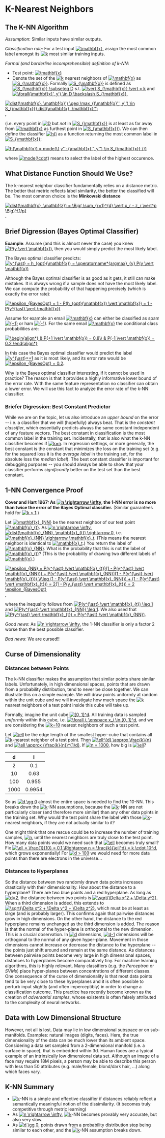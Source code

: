 # K-Nearest Neighbors

## The K-NN Algorithm

*Assumption*: Similar inputs have similar outputs.

*Classification rule*: For a test input <a href="https://www.codecogs.com/eqnedit.php?latex=\mathbf{x}" target="_blank"><img src="https://latex.codecogs.com/gif.latex?\mathbf{x}" title="\mathbf{x}" /></a>, assign the most common label amongst its <a href="https://www.codecogs.com/eqnedit.php?latex=k" target="_blank"><img src="https://latex.codecogs.com/gif.latex?k" title="k" /></a> most similar training inputs.

*Formal (and borderline incomprehensible) definition of k-NN*:

- Test point: <a href="https://www.codecogs.com/eqnedit.php?latex=\mathbf{x}" target="_blank"><img src="https://latex.codecogs.com/gif.latex?\mathbf{x}" title="\mathbf{x}" /></a>
- Denote the set of the <a href="https://www.codecogs.com/eqnedit.php?latex=k" target="_blank"><img src="https://latex.codecogs.com/gif.latex?k" title="k" /></a> nearest neighbors of <a href="https://www.codecogs.com/eqnedit.php?latex=\mathbf{x}" target="_blank"><img src="https://latex.codecogs.com/gif.latex?\mathbf{x}" title="\mathbf{x}" /></a> as <a href="https://www.codecogs.com/eqnedit.php?latex=S_{\mathbf{x}}" target="_blank"><img src="https://latex.codecogs.com/gif.latex?S_{\mathbf{x}}" title="S_{\mathbf{x}}" /></a>. Formally <a href="https://www.codecogs.com/eqnedit.php?latex=S_{\mathbf{x}}" target="_blank"><img src="https://latex.codecogs.com/gif.latex?S_{\mathbf{x}}" title="S_{\mathbf{x}}" /></a> is defined as <a href="https://www.codecogs.com/eqnedit.php?latex=S_{\mathbf{x}}&space;\subseteq&space;D" target="_blank"><img src="https://latex.codecogs.com/gif.latex?S_{\mathbf{x}}&space;\subseteq&space;D" title="S_{\mathbf{x}} \subseteq D" /></a> s.t. <a href="https://www.codecogs.com/eqnedit.php?latex=\vert&space;S_{\mathbf{x}}&space;\vert&space;=&space;k" target="_blank"><img src="https://latex.codecogs.com/gif.latex?\vert&space;S_{\mathbf{x}}&space;\vert&space;=&space;k" title="\vert S_{\mathbf{x}} \vert = k" /></a> and <a href="https://www.codecogs.com/eqnedit.php?latex=\forall(\mathbf{x}',&space;y')&space;\in&space;D&space;\backslash&space;S_{\mathbf{x}}" target="_blank"><img src="https://latex.codecogs.com/gif.latex?\forall(\mathbf{x}',&space;y')&space;\in&space;D&space;\backslash&space;S_{\mathbf{x}}" title="\forall(\mathbf{x}', y') \in D \backslash S_{\mathbf{x}}" /></a>,

<a href="https://www.codecogs.com/eqnedit.php?latex=dist(\mathbf{x},&space;\mathbf{x}')&space;\geq&space;\max_{(\mathbf{x}'',&space;y'')&space;\in&space;S_{\mathbf{x}}}&space;dist(\mathbf{x},&space;\mathbf{x}'')" target="_blank"><img src="https://latex.codecogs.com/gif.latex?dist(\mathbf{x},&space;\mathbf{x}')&space;\geq&space;\max_{(\mathbf{x}'',&space;y'')&space;\in&space;S_{\mathbf{x}}}&space;dist(\mathbf{x},&space;\mathbf{x}'')" title="dist(\mathbf{x}, \mathbf{x}') \geq \max_{(\mathbf{x}'', y'') \in S_{\mathbf{x}}} dist(\mathbf{x}, \mathbf{x}'')" /></a>,

(i.e. every point in <a href="https://www.codecogs.com/eqnedit.php?latex=D" target="_blank"><img src="https://latex.codecogs.com/gif.latex?D" title="D" /></a> but *not* in <a href="https://www.codecogs.com/eqnedit.php?latex=S_{\mathbf{x}}" target="_blank"><img src="https://latex.codecogs.com/gif.latex?S_{\mathbf{x}}" title="S_{\mathbf{x}}" /></a> is at least as far away from <a href="https://www.codecogs.com/eqnedit.php?latex=\mathbf{x}" target="_blank"><img src="https://latex.codecogs.com/gif.latex?\mathbf{x}" title="\mathbf{x}" /></a> as furthest point in <a href="https://www.codecogs.com/eqnedit.php?latex=S_{\mathbf{x}}" target="_blank"><img src="https://latex.codecogs.com/gif.latex?S_{\mathbf{x}}" title="S_{\mathbf{x}}" /></a>). We can then define the classifier <a href="https://www.codecogs.com/eqnedit.php?latex=h()" target="_blank"><img src="https://latex.codecogs.com/gif.latex?h()" title="h()" /></a> as a function returning the most common label in <a href="https://www.codecogs.com/eqnedit.php?latex=S_{\mathbf{x}}" target="_blank"><img src="https://latex.codecogs.com/gif.latex?S_{\mathbf{x}}" title="S_{\mathbf{x}}" /></a>:

<a href="https://www.codecogs.com/eqnedit.php?latex=h(\mathbf{x})&space;=&space;mode(\{&space;y'':&space;(\mathbf{x}'',&space;y'')&space;\in&space;S_{\mathbf{x}}&space;\})" target="_blank"><img src="https://latex.codecogs.com/gif.latex?h(\mathbf{x})&space;=&space;mode(\{&space;y'':&space;(\mathbf{x}'',&space;y'')&space;\in&space;S_{\mathbf{x}}&space;\})" title="h(\mathbf{x}) = mode(\{ y'': (\mathbf{x}'', y'') \in S_{\mathbf{x}} \})" /></a>

where <a href="https://www.codecogs.com/eqnedit.php?latex=mode(\cdot)" target="_blank"><img src="https://latex.codecogs.com/gif.latex?mode(\cdot)" title="mode(\cdot)" /></a> means to select the label of the highest occurence.

## What Distance Function Should We Use?

The k-nearest neighbor classifier fundamentally relies on a distance metric. The better that metric reflects label similarity, the better the classified will be. The most common choice is the **Minkowski distance**

<a href="https://www.codecogs.com/eqnedit.php?latex=dist(\mathbf{x},&space;\mathbf{z})&space;=&space;\Big(&space;\sum_{r=1}^{d}&space;\vert&space;x_r&space;-&space;z_r&space;\vert^p&space;\Big)^{1/p}" target="_blank"><img src="https://latex.codecogs.com/gif.latex?dist(\mathbf{x},&space;\mathbf{z})&space;=&space;\Big(&space;\sum_{r=1}^{d}&space;\vert&space;x_r&space;-&space;z_r&space;\vert^p&space;\Big)^{1/p}" title="dist(\mathbf{x}, \mathbf{z}) = \Big( \sum_{r=1}^{d} \vert x_r - z_r \vert^p \Big)^{1/p}" /></a>.

## Brief Digression (Bayes Optimal Classifier)

**Example**: Assume (and this is almost never the case) you knew <a href="https://www.codecogs.com/eqnedit.php?latex=P(y&space;\vert&space;\mathbf{x})" target="_blank"><img src="https://latex.codecogs.com/gif.latex?P(y&space;\vert&space;\mathbf{x})" title="P(y \vert \mathbf{x})" /></a>, then you would simply predict the most likely label.

The Bayes optimal classifier predicts: <a href="https://www.codecogs.com/eqnedit.php?latex=y^{\ast}&space;=&space;h_{opt}(\mathbf{x})&space;=&space;\operatorname*{argmax}_{y}&space;P(y&space;\vert&space;\mathbf{x})" target="_blank"><img src="https://latex.codecogs.com/gif.latex?y^{\ast}&space;=&space;h_{opt}(\mathbf{x})&space;=&space;\operatorname*{argmax}_{y}&space;P(y&space;\vert&space;\mathbf{x})" title="y^{\ast} = h_{opt}(\mathbf{x}) = \operatorname*{argmax}_{y} P(y \vert \mathbf{x})" /></a>

Although the Bayes optimal classifier is as good as it gets, it still can make mistakes. It is always wrong if a sample does not have the most likely label. We can compute the probability of that happening precisely (which is exactly the error rate):

<a href="https://www.codecogs.com/eqnedit.php?latex=\epsilon_{BayesOpt}&space;=&space;1&space;-&space;P(h_{opt}(\mathbf{x})&space;\vert&space;\mathbf{x})&space;=&space;1&space;-&space;P(y^{\ast}&space;\vert&space;\mathbf{x})" target="_blank"><img src="https://latex.codecogs.com/gif.latex?\epsilon_{BayesOpt}&space;=&space;1&space;-&space;P(h_{opt}(\mathbf{x})&space;\vert&space;\mathbf{x})&space;=&space;1&space;-&space;P(y^{\ast}&space;\vert&space;\mathbf{x})" title="\epsilon_{BayesOpt} = 1 - P(h_{opt}(\mathbf{x}) \vert \mathbf{x}) = 1 - P(y^{\ast} \vert \mathbf{x})" /></a>

Assume for example an email <a href="https://www.codecogs.com/eqnedit.php?latex=\mathbf{x}" target="_blank"><img src="https://latex.codecogs.com/gif.latex?\mathbf{x}" title="\mathbf{x}" /></a> can either be classified as spam <a href="https://www.codecogs.com/eqnedit.php?latex=(&plus;1)" target="_blank"><img src="https://latex.codecogs.com/gif.latex?(&plus;1)" title="(+1)" /></a> or ham <a href="https://www.codecogs.com/eqnedit.php?latex=(-1)" target="_blank"><img src="https://latex.codecogs.com/gif.latex?(-1)" title="(-1)" /></a>. For the same email <a href="https://www.codecogs.com/eqnedit.php?latex=\mathbf{x}" target="_blank"><img src="https://latex.codecogs.com/gif.latex?\mathbf{x}" title="\mathbf{x}" /></a> the conditional class probabilities are:

<a href="https://www.codecogs.com/eqnedit.php?latex=\begin{align*}&space;&&space;P(&plus;1&space;\vert&space;\mathbf{x})&space;=&space;0.8\\&space;&&space;P(-1&space;\vert&space;\mathbf{x})&space;=&space;0.2&space;\end{align*}" target="_blank"><img src="https://latex.codecogs.com/gif.latex?\begin{align*}&space;&&space;P(&plus;1&space;\vert&space;\mathbf{x})&space;=&space;0.8\\&space;&&space;P(-1&space;\vert&space;\mathbf{x})&space;=&space;0.2&space;\end{align*}" title="\begin{align*} & P(+1 \vert \mathbf{x}) = 0.8\\ & P(-1 \vert \mathbf{x}) = 0.2 \end{align*}" /></a>

In this case the Bayes optimal classifier would predict the label <a href="https://www.codecogs.com/eqnedit.php?latex=y^{\ast}=&plus;1" target="_blank"><img src="https://latex.codecogs.com/gif.latex?y^{\ast}=&plus;1" title="y^{\ast}=+1" /></a> as it is most likely, and its error rate would be <a href="https://www.codecogs.com/eqnedit.php?latex=\epsilon_{BayesOpt}&space;=&space;0.2" target="_blank"><img src="https://latex.codecogs.com/gif.latex?\epsilon_{BayesOpt}&space;=&space;0.2" title="\epsilon_{BayesOpt} = 0.2" /></a>.

Why is the Bayes optimal classifier interesting, if it cannot be used in practice? The reason is that it provides a highly informative lower bound of the error rate. With the same feature representation no classifier can obtain a lower error. We will use this fact to analyze the error rate of the k-NN classifier.

### Briefer Digression: Best Constant Predictor

While we are on the topic, let us also introduce an *upper bound* on the error -- i.e. a classifier that we will (hopefully) always beat. That is the *constant classifier*, which essentially predicts always the same constant independent of any feature vectors. The best constant in classification is the most common label in the training set. Incidentally, that is also what the k-NN classifier becomes if <a href="https://www.codecogs.com/eqnedit.php?latex=k=n" target="_blank"><img src="https://latex.codecogs.com/gif.latex?k=n" title="k=n" /></a>. In regression settings, or more generally, the best constant is the constant that minimizes the loss on the training set (e.g. for the squared loss it is the *average label* in the training set, for the absolute loss the *median label*). The best constant classifier is important for debugging purposes -- you should always be able to show that your classifier performs *significantly* better on the test set than the best constant.

## 1-NN Convergence Proof

**Cover and Hart 1967: As <a href="https://www.codecogs.com/eqnedit.php?latex=n&space;\rightarrow&space;\infty" target="_blank"><img src="https://latex.codecogs.com/gif.latex?n&space;\rightarrow&space;\infty" title="n \rightarrow \infty" /></a>, the 1-NN error is no more than twice the error of the Bayes Optimal classifier.** (Similar guarantees hold for <a href="https://www.codecogs.com/eqnedit.php?latex=k&space;>&space;1" target="_blank"><img src="https://latex.codecogs.com/gif.latex?k&space;>&space;1" title="k > 1" /></a>.)

Let <a href="https://www.codecogs.com/eqnedit.php?latex=\mathbf{x}_{NN}" target="_blank"><img src="https://latex.codecogs.com/gif.latex?\mathbf{x}_{NN}" title="\mathbf{x}_{NN}" /></a> be the nearest neighbor of our test point <a href="https://www.codecogs.com/eqnedit.php?latex=\mathbf{x}_{t}" target="_blank"><img src="https://latex.codecogs.com/gif.latex?\mathbf{x}_{t}" title="\mathbf{x}_{t}" /></a>. As <a href="https://www.codecogs.com/eqnedit.php?latex=n&space;\rightarrow&space;\infty" target="_blank"><img src="https://latex.codecogs.com/gif.latex?n&space;\rightarrow&space;\infty" title="n \rightarrow \infty" /></a>, <a href="https://www.codecogs.com/eqnedit.php?latex=dist(\mathbf{x}_{NN},&space;\mathbf{x}_{t})&space;\rightarrow&space;0" target="_blank"><img src="https://latex.codecogs.com/gif.latex?dist(\mathbf{x}_{NN},&space;\mathbf{x}_{t})&space;\rightarrow&space;0" title="dist(\mathbf{x}_{NN}, \mathbf{x}_{t}) \rightarrow 0" /></a>, i.e. <a href="https://www.codecogs.com/eqnedit.php?latex=\mathbf{x}_{NN}&space;\rightarrow&space;\mathbf{x}_t" target="_blank"><img src="https://latex.codecogs.com/gif.latex?\mathbf{x}_{NN}&space;\rightarrow&space;\mathbf{x}_t" title="\mathbf{x}_{NN} \rightarrow \mathbf{x}_t" /></a>. (This means the nearest neighbor is identical to <a href="https://www.codecogs.com/eqnedit.php?latex=\mathbf{x}_t" target="_blank"><img src="https://latex.codecogs.com/gif.latex?\mathbf{x}_t" title="\mathbf{x}_t" /></a>.) You return the label of <a href="https://www.codecogs.com/eqnedit.php?latex=\mathbf{x}_{NN}" target="_blank"><img src="https://latex.codecogs.com/gif.latex?\mathbf{x}_{NN}" title="\mathbf{x}_{NN}" /></a>. What is the probability that this is not the label of <a href="https://www.codecogs.com/eqnedit.php?latex=\mathbf{x}_{t}" target="_blank"><img src="https://latex.codecogs.com/gif.latex?\mathbf{x}_{t}" title="\mathbf{x}_{t}" /></a>? (This is the probability of drawing two different labels of <a href="https://www.codecogs.com/eqnedit.php?latex=\mathbf{x}" target="_blank"><img src="https://latex.codecogs.com/gif.latex?\mathbf{x}" title="\mathbf{x}" /></a>.)

<a href="https://www.codecogs.com/eqnedit.php?latex=\epsilon_{NN}&space;=&space;P(y^{\ast}&space;\vert&space;\mathbf{x}_{t})(1&space;-&space;P(y^{\ast}&space;\vert&space;\mathbf{x}_{NN}))&space;&plus;&space;P(y^{\ast}&space;\vert&space;\mathbf{x}_{NN})(1&space;-&space;P(y^{\ast}&space;\vert&space;\mathbf{x}_{t}))&space;\\\leq&space;(1&space;-&space;P(y^{\ast}&space;\vert&space;\mathbf{x}_{NN}))&space;&plus;&space;(1&space;-&space;P(y^{\ast}&space;\vert&space;\mathbf{x}_{t}))&space;=&space;2(1&space;-&space;P(y_{\ast}&space;\vert&space;\mathbf{x}_{t}))&space;=&space;2&space;\epsilon_{BayesOpt}" target="_blank"><img src="https://latex.codecogs.com/gif.latex?\epsilon_{NN}&space;=&space;P(y^{\ast}&space;\vert&space;\mathbf{x}_{t})(1&space;-&space;P(y^{\ast}&space;\vert&space;\mathbf{x}_{NN}))&space;&plus;&space;P(y^{\ast}&space;\vert&space;\mathbf{x}_{NN})(1&space;-&space;P(y^{\ast}&space;\vert&space;\mathbf{x}_{t}))&space;\\\leq&space;(1&space;-&space;P(y^{\ast}&space;\vert&space;\mathbf{x}_{NN}))&space;&plus;&space;(1&space;-&space;P(y^{\ast}&space;\vert&space;\mathbf{x}_{t}))&space;=&space;2(1&space;-&space;P(y_{\ast}&space;\vert&space;\mathbf{x}_{t}))&space;=&space;2&space;\epsilon_{BayesOpt}" title="\epsilon_{NN} = P(y^{\ast} \vert \mathbf{x}_{t})(1 - P(y^{\ast} \vert \mathbf{x}_{NN})) + P(y^{\ast} \vert \mathbf{x}_{NN})(1 - P(y^{\ast} \vert \mathbf{x}_{t})) \\\leq (1 - P(y^{\ast} \vert \mathbf{x}_{NN})) + (1 - P(y^{\ast} \vert \mathbf{x}_{t})) = 2(1 - P(y_{\ast} \vert \mathbf{x}_{t})) = 2 \epsilon_{BayesOpt}" /></a>,

where the inequality follows from <a href="https://www.codecogs.com/eqnedit.php?latex=P(y^{\ast}&space;\vert&space;\mathbf{x}_{t})&space;\leq&space;1" target="_blank"><img src="https://latex.codecogs.com/gif.latex?P(y^{\ast}&space;\vert&space;\mathbf{x}_{t})&space;\leq&space;1" title="P(y^{\ast} \vert \mathbf{x}_{t}) \leq 1" /></a> and <a href="https://www.codecogs.com/eqnedit.php?latex=P(y^{\ast}&space;\vert&space;\mathbf{x}_{NN})&space;\leq&space;1" target="_blank"><img src="https://latex.codecogs.com/gif.latex?P(y^{\ast}&space;\vert&space;\mathbf{x}_{NN})&space;\leq&space;1" title="P(y^{\ast} \vert \mathbf{x}_{NN}) \leq 1" /></a>. We also used that <a href="https://www.codecogs.com/eqnedit.php?latex=P(y^{\ast}&space;\vert&space;\mathbf{x}_{t})&space;=&space;P(y^{\ast}&space;\vert&space;\mathbf{x}_{NN})" target="_blank"><img src="https://latex.codecogs.com/gif.latex?P(y^{\ast}&space;\vert&space;\mathbf{x}_{t})&space;=&space;P(y^{\ast}&space;\vert&space;\mathbf{x}_{NN})" title="P(y^{\ast} \vert \mathbf{x}_{t}) = P(y^{\ast} \vert \mathbf{x}_{NN})" /></a>.

*Good news*: As <a href="https://www.codecogs.com/eqnedit.php?latex=n&space;\rightarrow&space;\infty" target="_blank"><img src="https://latex.codecogs.com/gif.latex?n&space;\rightarrow&space;\infty" title="n \rightarrow \infty" /></a>, the 1-NN classifier is only a factor 2 worse than the best possible classifier.

*Bad news*: We are cursed!!

## Curse of Dimensionality

### Distances between Points

The k-NN classifier makes the assumption that similar points share similar labels. Unfortunately, in high dimensional spaces, points that are drawn from a probability distribution, tend to never be close together. We can illustrate this on a simple example. We will draw points uniformly at random within the unit cube and we will investigate how much space the <a href="https://www.codecogs.com/eqnedit.php?latex=k" target="_blank"><img src="https://latex.codecogs.com/gif.latex?k" title="k" /></a> nearest neighbors of a test point inside this cube will take up.

Formally, imagine the unit cube <a href="https://www.codecogs.com/eqnedit.php?latex=[0,&space;1]^d" target="_blank"><img src="https://latex.codecogs.com/gif.latex?[0,&space;1]^d" title="[0, 1]^d" /></a>. All training data is sampled *uniformly* within this cube, i.e. <a href="https://www.codecogs.com/eqnedit.php?latex=\forall&space;i,&space;\enspace&space;x_i&space;\in&space;[0,&space;1]^d" target="_blank"><img src="https://latex.codecogs.com/gif.latex?\forall&space;i,&space;\enspace&space;x_i&space;\in&space;[0,&space;1]^d" title="\forall i, \enspace x_i \in [0, 1]^d" /></a>, and we are considering the <a href="https://www.codecogs.com/eqnedit.php?latex=k=10" target="_blank"><img src="https://latex.codecogs.com/gif.latex?k=10" title="k=10" /></a> nearest neighbors of such a test point.

Let <a href="https://www.codecogs.com/eqnedit.php?latex=\ell" target="_blank"><img src="https://latex.codecogs.com/gif.latex?\ell" title="\ell" /></a> be the edge length of the smallest hyper-cube that contains all <a href="https://www.codecogs.com/eqnedit.php?latex=k" target="_blank"><img src="https://latex.codecogs.com/gif.latex?k" title="k" /></a>-nearest neighbor of a test point. Then <a href="https://www.codecogs.com/eqnedit.php?latex=\ell^{d}&space;\approx&space;\frac{k}{n}" target="_blank"><img src="https://latex.codecogs.com/gif.latex?\ell^{d}&space;\approx&space;\frac{k}{n}" title="\ell^{d} \approx \frac{k}{n}" /></a> and <a href="https://www.codecogs.com/eqnedit.php?latex=\ell&space;\approx&space;(\frac{k}{n})^{1/d}" target="_blank"><img src="https://latex.codecogs.com/gif.latex?\ell&space;\approx&space;(\frac{k}{n})^{1/d}" title="\ell \approx (\frac{k}{n})^{1/d}" /></a>. If <a href="https://www.codecogs.com/eqnedit.php?latex=n&space;=&space;1000" target="_blank"><img src="https://latex.codecogs.com/gif.latex?n&space;=&space;1000" title="n = 1000" /></a>, how big is <a href="https://www.codecogs.com/eqnedit.php?latex=\ell" target="_blank"><img src="https://latex.codecogs.com/gif.latex?\ell" title="\ell" /></a>?

| d | l |
| :-: | :-: |
| 2 | 0.1 |
| 10 | 0.63 |
| 100 | 0.955 |
| 1000 | 0.9954 |

So as <a href="https://www.codecogs.com/eqnedit.php?latex=d&space;\gg&space;0" target="_blank"><img src="https://latex.codecogs.com/gif.latex?d&space;\gg&space;0" title="d \gg 0" /></a> almost the entire space is needed to find the 10-NN. This breaks down the <a href="https://www.codecogs.com/eqnedit.php?latex=k" target="_blank"><img src="https://latex.codecogs.com/gif.latex?k" title="k" /></a>-NN assumptions, because the <a href="https://www.codecogs.com/eqnedit.php?latex=k" target="_blank"><img src="https://latex.codecogs.com/gif.latex?k" title="k" /></a>-NN are not particularly closer (and therefore more similar) than any other data points in the training set. Why would the test point share the label with those <a href="https://www.codecogs.com/eqnedit.php?latex=k" target="_blank"><img src="https://latex.codecogs.com/gif.latex?k" title="k" /></a>-nearest neighbors, if they are not actually similar to it?

One might think that one rescue could be to increase the number of training samples, <a href="https://www.codecogs.com/eqnedit.php?latex=n" target="_blank"><img src="https://latex.codecogs.com/gif.latex?n" title="n" /></a>, until the nearest neighbors are truly close to the test point. How many data points would we need such that <a href="https://www.codecogs.com/eqnedit.php?latex=\ell" target="_blank"><img src="https://latex.codecogs.com/gif.latex?\ell" title="\ell" /></a> becomes truly small? Fix <a href="https://www.codecogs.com/eqnedit.php?latex=\ell&space;=&space;\frac{1}{10}&space;=&space;0.1&space;\Rightarrow&space;n&space;=&space;\frac{k}{\ell^d}&space;=&space;k&space;\cdot&space;10^d" target="_blank"><img src="https://latex.codecogs.com/gif.latex?\ell&space;=&space;\frac{1}{10}&space;=&space;0.1&space;\Rightarrow&space;n&space;=&space;\frac{k}{\ell^d}&space;=&space;k&space;\cdot&space;10^d" title="\ell = \frac{1}{10} = 0.1 \Rightarrow n = \frac{k}{\ell^d} = k \cdot 10^d" /></a>, which grows exponentially! For <a href="https://www.codecogs.com/eqnedit.php?latex=d&space;>&space;100" target="_blank"><img src="https://latex.codecogs.com/gif.latex?d&space;>&space;100" title="d > 100" /></a> we would need for more data points than there are electrons in the universe...

### Distances to Hyperplanes

So the distance between two randomly drawn data points increases drastically with their dimensionality. How about the distance to a hyperplane? There are two blue points and a red hyperplane. As long as <a href="https://www.codecogs.com/eqnedit.php?latex=d=2" target="_blank"><img src="https://latex.codecogs.com/gif.latex?d=2" title="d=2" /></a>, the distance between two points is <a href="https://www.codecogs.com/eqnedit.php?latex=\sqrt{\Delta&space;x^2&space;&plus;&space;\Delta&space;y^2}" target="_blank"><img src="https://latex.codecogs.com/gif.latex?\sqrt{\Delta&space;x^2&space;&plus;&space;\Delta&space;y^2}" title="\sqrt{\Delta x^2 + \Delta y^2}" /></a>. When a third dimension is added, this extends to <a href="https://www.codecogs.com/eqnedit.php?latex=\sqrt{\Delta&space;x^2&space;&plus;&space;\Delta&space;y^2&space;&plus;&space;\Delta&space;z^2}" target="_blank"><img src="https://latex.codecogs.com/gif.latex?\sqrt{\Delta&space;x^2&space;&plus;&space;\Delta&space;y^2&space;&plus;&space;\Delta&space;z^2}" title="\sqrt{\Delta x^2 + \Delta y^2 + \Delta z^2}" /></a>, which must be at least as large (and is probably larger). This confirms again that pairwise distances grow in high dimensions. On the other hand, the distance to the red hyperplane remains unchanged as the third dimension is added. The reason is that the normal of the hyper-plane is orthogonal to the new dimension. This is a crucial observation. In <a href="https://www.codecogs.com/eqnedit.php?latex=d" target="_blank"><img src="https://latex.codecogs.com/gif.latex?d" title="d" /></a> dimensions, <a href="https://www.codecogs.com/eqnedit.php?latex=d-1" target="_blank"><img src="https://latex.codecogs.com/gif.latex?d-1" title="d-1" /></a> dimensions will be orthogonal to the normal of any given hyper-plane. Movement in those dimensions cannot increase or decrease the distance to the hyperplane -- the points just shift around and remain at the same distance. As distances between pairwise points become very large in high dimensional spaces, distances to hyperplanes become comparatively tiny. For machine learning algorithms, this is highly relevant. Many classifiers (e.g. the *Perceptron* or *SVMs*) place hyper-planes between concentrations of different classes. One consequence of the curse of dimensionality is that most data points tend to be very close to these hyperplanes and it is often possible to perturb input slightly (and often imperceptibly) in order to change a classification outcome. This practice has recently become known as the creation of *adversarial samples*, whose existents is often falsely attributed to the complexity of neural networks.

## Data with Low Dimensional Structure

However, not all is lost. Data may lie in low dimensional subspace or on sub-manifolds. Examples: natural images (digits, faces). Here, the true dimensionality of the data can be much lower than its ambient space. Considering a data set sampled from a 2-dimensional manifold (i.e. a surface in space), that is embedded within 3d. Human faces are a typical example of an intrinsically low dimensional data set. Although an image of a face may require 18M pixels, a person may be able to describe this person with less than 50 attributes (e.g. male/female, blond/dark hair, ...) along which faces vary.

## K-NN Summary

- <a href="https://www.codecogs.com/eqnedit.php?latex=k" target="_blank"><img src="https://latex.codecogs.com/gif.latex?k" title="k" /></a>-NN is a simple and effective classifier if distances reliably reflect a semantically meaningful notion of the dissimilarity. (It becomes truly competitive through metric learning)
- As <a href="https://www.codecogs.com/eqnedit.php?latex=n&space;\rightarrow&space;\infty" target="_blank"><img src="https://latex.codecogs.com/gif.latex?n&space;\rightarrow&space;\infty" title="n \rightarrow \infty" /></a>, <a href="https://www.codecogs.com/eqnedit.php?latex=k" target="_blank"><img src="https://latex.codecogs.com/gif.latex?k" title="k" /></a>-NN becomes provably very accurate, but also very slow.
- As <a href="https://www.codecogs.com/eqnedit.php?latex=d&space;\gg&space;0" target="_blank"><img src="https://latex.codecogs.com/gif.latex?d&space;\gg&space;0" title="d \gg 0" /></a>, points drawn from a probability distribution stop being similar to each other, and the <a href="https://www.codecogs.com/eqnedit.php?latex=k" target="_blank"><img src="https://latex.codecogs.com/gif.latex?k" title="k" /></a>-NN assumption breaks down.
